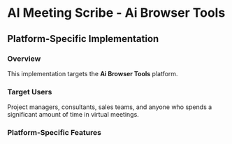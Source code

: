 # AI Meeting Scribe - Ai Browser Tools

## Platform-Specific Implementation

### Overview
This implementation targets the **Ai Browser Tools** platform.

### Target Users
Project managers, consultants, sales teams, and anyone who spends a significant amount of time in virtual meetings.

### Platform-Specific Features
